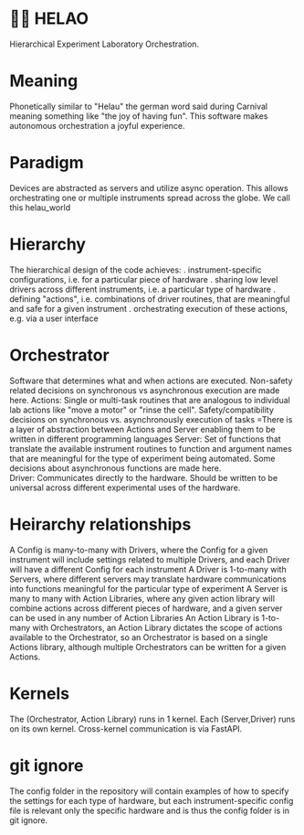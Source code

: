 # 🎉👋 HELAO 
Hierarchical Experiment Laboratory Orchestration.

# Meaning
Phonetically similar to "Helau" the german word said during Carnival meaning something like "the joy of having fun". This software makes autonomous orchestration a joyful experience. 

# Paradigm
Devices are abstracted as servers and utilize async operation. This allows orchestrating one or multiple instruments spread across the globe. We call this helau_world


# Hierarchy
The hierarchical design of the code achieves:
. instrument-specific configurations, i.e. for a particular piece of hardware
. sharing low level drivers across different instruments, i.e. a particular type of hardware
. defining "actions", i.e. combinations of driver routines, that are meaningful and safe for a given instrument
. orchestrating execution of these actions, e.g. via a user interface


# Orchestrator 
Software that determines what and when actions are executed. Non-safety related decisions on synchronous vs asynchronous execution are made here.
Actions: Single or multi-task routines that are analogous to individual lab actions like "move a motor" or "rinse the cell". Safety/compatibility decisions on synchronous vs. asynchronously execution of tasks
=There is a layer of abstraction between Actions and Server enabling them to be written in different programming languages
Server: Set of functions that translate the available instrument routines to function and argument names that are meaningful for the type of experiment being automated. Some decisions about asynchronous functions are made here. \
Driver: Communicates directly to the hardware. Should be written to be universal across different experimental uses of the hardware.


# Heirarchy relationships
A Config is many-to-many with Drivers, where the Config for a given instrument will include settings related to multiple Drivers, and each Driver will have a different Config for each instrument
A Driver is 1-to-many with Servers, where different servers may translate hardware communications into functions meaningful for the particular type of experiment
A Server is many to many with Action Libraries, where any given action library will combine actions across different pieces of hardware, and a given server can be used in any number of Action Libraries
An Action Library is 1-to-many with Orchestrators, an Action Library dictates the scope of actions available to the Orchestrator, so an Orchestrator is based on a single Actions library, although multiple Orchestrators can be written for a given Actions.

# Kernels
The (Orchestrator, Action Library) runs in 1 kernel. Each (Server,Driver) runs on its own kernel. Cross-kernel communication is via FastAPI.

# git ignore
The config folder in the repository will contain examples of how to specify the settings for each type of hardware, but each instrument-specific config file is relevant only the specific hardware and is thus the config folder is in git ignore.

